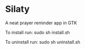 Silaty
======

A neat prayer reminder app in GTK

To install run: sudo sh install.sh

To uninstall run: sudo sh uninstall.sh
